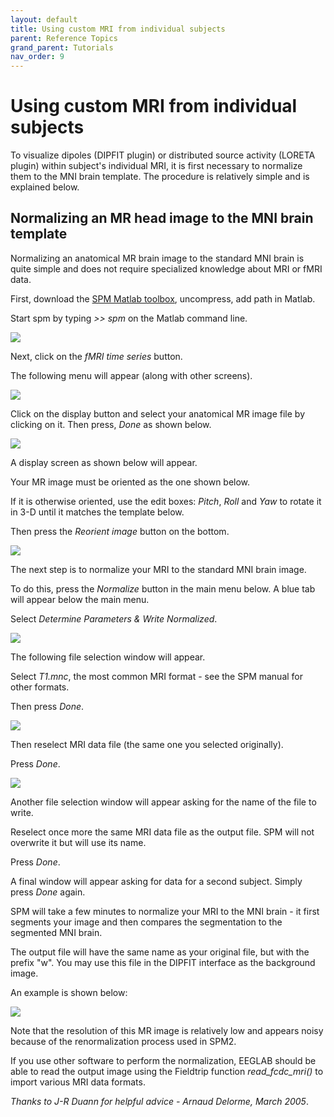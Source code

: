 ```yaml
---
layout: default
title: Using custom MRI from individual subjects
parent: Reference Topics
grand_parent: Tutorials
nav_order: 9
---
```

Using custom MRI from individual subjects
==========================================

To visualize dipoles (DIPFIT plugin) or distributed source activity
(LORETA plugin) within subject's individual MRI, it is first necessary
to normalize them to the MNI brain template. The procedure is relatively
simple and is explained below.

Normalizing an MR head image to the MNI brain template
------------------------------------------------------

Normalizing an anatomical MR brain image to the standard MNI brain is
quite simple and does not require specialized knowledge about MRI or
fMRI data. 

First, download the
[SPM Matlab toolbox](https://www.fil.ion.ucl.ac.uk/spm/software/download/),
uncompress, add path in Matlab. 

Start spm by typing *\>\> spm* on the
Matlab command line.



![](/assets/images/Spm_entryscreen.gif)



Next, click on the *fMRI time series* button. 

The following menu will
appear (along with other screens).



![](/assets/images/Spm_menu.gif)



Click on the display button and select your anatomical MR image file by
clicking on it. Then press, *Done* as shown below.



![](/assets/images/Spm_selectdisplay.gif)


A display screen as shown below will appear. 

Your MR image must be
oriented as the one shown below. 

If it is otherwise oriented, use the
edit boxes: *Pitch*, *Roll* and *Yaw* to rotate it in 3-D until it
matches the template below. 

Then press the *Reorient image* button on
the bottom.



![](/assets/images/Spm_displayscreen.gif)



The next step is to normalize your MRI to the standard MNI brain image.

To do this, press the *Normalize* button in the main menu below. A blue
tab will appear below the main menu. 

Select *Determine Parameters &
Write Normalized*.



![](/assets/images/Spm_normalize.gif)


The following file selection window will appear. 

Select *T1.mnc*, the
most common MRI format - see the SPM manual for other formats. 

Then
press *Done*.




![](/assets/images/Spm_selecttemplate.gif)



Then reselect MRI data file (the same one you selected originally).

Press *Done*.



![](/assets/images/Spm_selectsource.gif)


Another file selection window will appear asking for the name of the
file to write. 

Reselect once more the same MRI data file as the output
file. SPM will not overwrite it but will use its name. 

Press *Done*.

A
final window will appear asking for data for a second subject. Simply
press *Done* again. 

SPM will take a few minutes to normalize your MRI
to the MNI brain - it first segments your image and then compares the
segmentation to the segmented MNI brain. 

The output file will have the
same name as your original file, but with the prefix "w". You may use
this file in the DIPFIT interface as the background image. 

An example is
shown below:



![](/assets/images/Dipplot_spm.gif)


Note that the resolution of this MR image is relatively low and appears
noisy because of the renormalization process used in SPM2. 

If you use
other software to perform the normalization, EEGLAB should be able to
read the output image using the Fieldtrip function *read_fcdc_mri()* to
import various MRI data formats.


*Thanks to J-R Duann for helpful advice - Arnaud Delorme, March 2005*.

